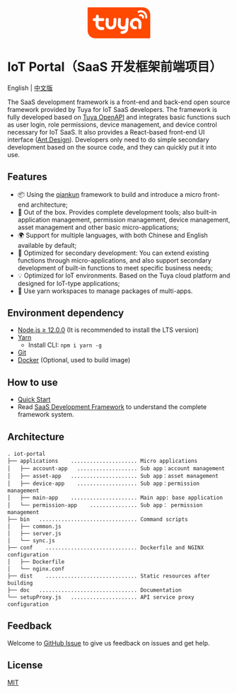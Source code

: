 <center><p align="center"><img src="./tuya_logo.png" width="28%" height="28%" /></p></center>

IoT Portal（SaaS 开发框架前端项目）
===

English | [中文版](README_zh.md)

The SaaS development framework is a front-end and back-end open source framework provided by Tuya for IoT SaaS developers. The framework is fully developed based on [Tuya OpenAPI](https://developer.tuya.com/en/docs/cloud) and integrates basic functions such as user login, role permissions, device management, and device control necessary for IoT SaaS. It also provides a React-based front-end UI interface ([Ant.Design](https://ant.design/)). Developers only need to do simple secondary development based on the source code, and they can quickly put it into use.


## Features

- 📦 Using the [qiankun](https://qiankun.umijs.org/zh/guide) framework to build and introduce a micro front-end architecture;
- 📱 Out of the box. Provides complete development tools; also built-in application management, permission management, device management, asset management and other basic micro-applications;
- 🌍 Support for multiple languages, with both Chinese and English available by default;
- 🦾 Optimized for secondary development: You can extend existing functions through micro-applications, and also support secondary development of built-in functions to meet specific business needs;
- 💡 Optimized for IoT environments. Based on the Tuya cloud platform and designed for IoT-type applications;
- 💼 Use yarn workspaces to manage packages of multi-apps.

## Environment dependency
- [Node.js ≥ 12.0.0](https://nodejs.org/en/) (It is recommended to install the LTS version)
- [Yarn](https://yarnpkg.com/)
    - Install CLI: `npm i yarn -g`
- [Git](https://git-scm.com/)
- [Docker](https://www.docker.com) (Optional, used to build image)

##  How to use

- [Quick Start](./doc/Quick_start_zh.md)
- Read [SaaS Development Framework](https://developer.tuya.com/en/docs/iot/SaaSDevelopmentFramework?id=Kaps8jd0mowem) to understand the complete framework system.

## Architecture

```
. iot-portal
├── applications    ..................... Micro applications
│   ├── account-app   ................... Sub app：account management
│   ├── asset-app   ..................... Sub app：asset management
│   ├── device-app    ................... Sub app：permission management
│   ├── main-app    ..................... Main app: base application
│   └── permission-app    ............... Sub app： permission management
├── bin   ............................... Command scripts
│   ├── common.js
│   ├── server.js
│   └── sync.js
├── conf    ............................. Dockerfile and NGINX configuration
│   ├── Dockerfile
│   └── nginx.conf
├── dist    ............................. Static resources after building
├── doc   ............................... Documentation
└── setupProxy.js   ..................... API service proxy configuration
```

## Feedback
Welcome to [GitHub Issue](https://github.com/tuya/iot-portal/issues) to give us feedback on issues and get help.

## License
[MIT](./LICENSE)
